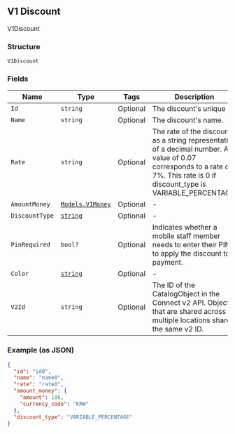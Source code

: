 ## V1 Discount

V1Discount

### Structure

`V1Discount`

### Fields

| Name | Type | Tags | Description |
|  --- | --- | --- | --- |
| `Id` | `string` | Optional | The discount's unique ID. |
| `Name` | `string` | Optional | The discount's name. |
| `Rate` | `string` | Optional | The rate of the discount, as a string representation of a decimal number. A value of 0.07 corresponds to a rate of 7%. This rate is 0 if discount_type is VARIABLE_PERCENTAGE. |
| `AmountMoney` | [`Models.V1Money`](/doc/models/v1-money.md) | Optional | - |
| `DiscountType` | [`string`](/doc/models/v1-discount-discount-type.md) | Optional | - |
| `PinRequired` | `bool?` | Optional | Indicates whether a mobile staff member needs to enter their PIN to apply the discount to a payment. |
| `Color` | [`string`](/doc/models/v1-discount-color.md) | Optional | - |
| `V2Id` | `string` | Optional | The ID of the CatalogObject in the Connect v2 API. Objects that are shared across multiple locations share the same v2 ID. |

### Example (as JSON)

```json
{
  "id": "id0",
  "name": "name0",
  "rate": "rate0",
  "amount_money": {
    "amount": 186,
    "currency_code": "KRW"
  },
  "discount_type": "VARIABLE_PERCENTAGE"
}
```

